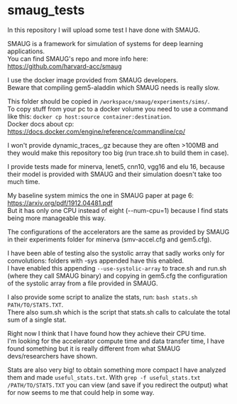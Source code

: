 # smaug\_tests

In this repository I will upload some test I have done with SMAUG.  

SMAUG is a framework for simulation of systems for deep learning applications.  
You can find SMAUG's repo and more info here: https://github.com/harvard-acc/smaug   

I use the docker image provided from SMAUG developers.  
Beware that compiling gem5-aladdin which SMAUG needs is really slow.  

This folder should be copied in `/workspace/smaug/experiments/sims/`.  
To copy stuff from your pc to a docker volume you need to use a command like this: `docker cp host:source container:destination`.   
Docker docs about cp: https://docs.docker.com/engine/reference/commandline/cp/    

I won't provide dynamic\_traces\_.gz because they are often >100MB and they would make this repository too big (run trace.sh to build them in case).  

I provide tests made for minerva, lenet5, cnn10, vgg16 and elu 16, because their model is provided with SMAUG and their simulation doesn't take too much time.  

My baseline system mimics the one in SMAUG paper at page 6: https://arxiv.org/pdf/1912.04481.pdf  
But it has only one CPU instead of eight (--num-cpu=1) because I find stats being more manageable this way.  

The configurations of the accelerators are the same as provided by SMAUG in their experiments folder for minerva (smv-accel.cfg and gem5.cfg).  

I have been able of testing also the systolic array that sadly works only for convolutions: folders with -sys appended have this enabled.  
I have enabled this appending `--use-systolic-array` to trace.sh and run.sh (where they call SMAUG binary) and copying in gem5.cfg the configuration of the systolic array from a file provided in SMAUG.

I also provide some script to analize the stats, run: `bash stats.sh PATH/TO/STATS.TXT`.  
There also sum.sh which is the script that stats.sh calls to calculate the total sum of a single stat.  

Right now I think that I have found how they achieve their CPU time.  
I'm looking for the accelerator compute time and data transfer time, I have found something but it is really different from what SMAUG devs/researchers have shown.  

Stats are also very big! to obtain something more compact I have analyzed them and made `useful_stats.txt`.
With `grep -f useful_stats.txt /PATH/TO/STATS.TXT` you can view (and save if you redirect the output) what for now seems to me that could help in some way.
